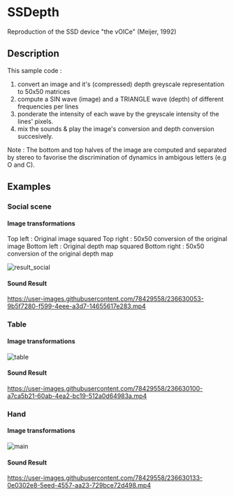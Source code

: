# SSDepth
Reproduction of the SSD device "the vOICe" (Meijer, 1992)

## Description
This sample code :
1. convert an image and it's (compressed) depth greyscale representation to 50x50 matrices
2. compute a SIN wave (image) and a TRIANGLE wave (depth) of different frequencies per lines
3. ponderate the intensity of each wave by the greyscale intensity of the lines' pixels.
4. mix the sounds & play the image's conversion and depth conversion succesively.

Note : The bottom and top halves of the image are computed and separated by stereo to favorise the discrimination of dynamics in ambigous letters (e.g O and C).

## Examples

### Social scene

#### Image transformations

Top left : Original image squared
Top right : 50x50 conversion of the original image
Bottom left : Original depth map squared
Bottom right : 50x50 conversion of the original depth map

![result_social](https://user-images.githubusercontent.com/78429558/236629877-771b920b-c4bb-46ef-8b15-bd832ce26e5f.png)

#### Sound Result

https://user-images.githubusercontent.com/78429558/236630053-9b5f7280-f599-4eee-a3d7-14655617e283.mp4

### Table

#### Image transformations

![table](https://user-images.githubusercontent.com/78429558/236630082-7ae9fc20-b182-4a38-a301-315e62fe1258.png)

#### Sound Result

https://user-images.githubusercontent.com/78429558/236630100-a7ca5b21-60ab-4ea2-bc19-512a0d64983a.mp4

### Hand

#### Image transformations

![main](https://user-images.githubusercontent.com/78429558/236630128-3db5eb66-e5e3-4a66-82c0-18fe7ebd3eb1.png)

#### Sound Result

https://user-images.githubusercontent.com/78429558/236630133-0e0302e8-5eed-4557-aa23-729bce72d498.mp4





